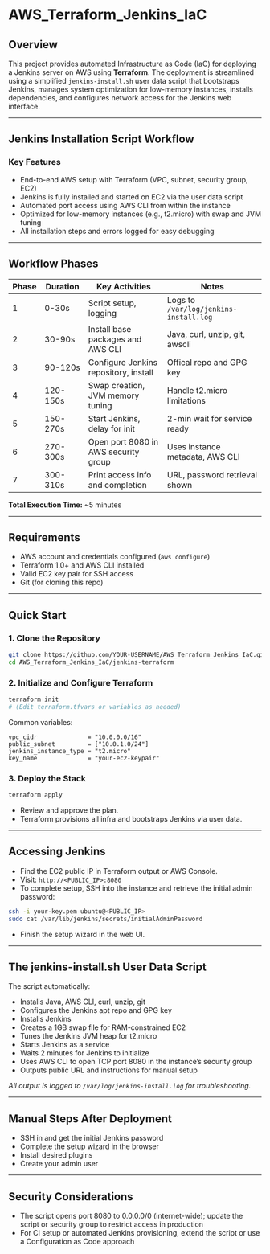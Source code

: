# AWS_Terraform_Jenkins_IaC

## Overview

This project provides automated Infrastructure as Code (IaC) for deploying a Jenkins server on AWS using **Terraform**. The deployment is streamlined using a simplified `jenkins-install.sh` user data script that bootstraps Jenkins, manages system optimization for low-memory instances, installs dependencies, and configures network access for the Jenkins web interface.

---

## Jenkins Installation Script Workflow

### Key Features

- End-to-end AWS setup with Terraform (VPC, subnet, security group, EC2)
- Jenkins is fully installed and started on EC2 via the user data script
- Automated port access using AWS CLI from within the instance
- Optimized for low-memory instances (e.g., t2.micro) with swap and JVM tuning
- All installation steps and errors logged for easy debugging

---

## Workflow Phases

| Phase | Duration | Key Activities                        | Notes                                  |
| ----- | -------- | ------------------------------------- | -------------------------------------- |
| 1     | 0-30s    | Script setup, logging                 | Logs to `/var/log/jenkins-install.log` |
| 2     | 30-90s   | Install base packages and AWS CLI     | Java, curl, unzip, git, awscli         |
| 3     | 90-120s  | Configure Jenkins repository, install | Offical repo and GPG key               |
| 4     | 120-150s | Swap creation, JVM memory tuning      | Handle t2.micro limitations            |
| 5     | 150-270s | Start Jenkins, delay for init         | 2-min wait for service ready           |
| 6     | 270-300s | Open port 8080 in AWS security group  | Uses instance metadata, AWS CLI        |
| 7     | 300-310s | Print access info and completion      | URL, password retrieval shown          |

**Total Execution Time:** ~5 minutes

---

## Requirements

- AWS account and credentials configured (`aws configure`)
- Terraform 1.0+ and AWS CLI installed
- Valid EC2 key pair for SSH access
- Git (for cloning this repo)

---

## Quick Start

### 1. Clone the Repository

```bash
git clone https://github.com/YOUR-USERNAME/AWS_Terraform_Jenkins_IaC.git
cd AWS_Terraform_Jenkins_IaC/jenkins-terraform
```

### 2. Initialize and Configure Terraform

```bash
terraform init
# (Edit terraform.tfvars or variables as needed)
```

Common variables:

```hcl
vpc_cidr              = "10.0.0.0/16"
public_subnet         = ["10.0.1.0/24"]
jenkins_instance_type = "t2.micro"
key_name              = "your-ec2-keypair"
```

### 3. Deploy the Stack

```bash
terraform apply
```

- Review and approve the plan.
- Terraform provisions all infra and bootstraps Jenkins via user data.

---

## Accessing Jenkins

- Find the EC2 public IP in Terraform output or AWS Console.
- Visit: `http://<PUBLIC_IP>:8080`
- To complete setup, SSH into the instance and retrieve the initial admin password:

```bash
ssh -i your-key.pem ubuntu@<PUBLIC_IP>
sudo cat /var/lib/jenkins/secrets/initialAdminPassword
```

- Finish the setup wizard in the web UI.

---

## The jenkins-install.sh User Data Script

The script automatically:

- Installs Java, AWS CLI, curl, unzip, git
- Configures the Jenkins apt repo and GPG key
- Installs Jenkins
- Creates a 1GB swap file for RAM-constrained EC2
- Tunes the Jenkins JVM heap for t2.micro
- Starts Jenkins as a service
- Waits 2 minutes for Jenkins to initialize
- Uses AWS CLI to open TCP port 8080 in the instance’s security group
- Outputs public URL and instructions for manual setup

_All output is logged to `/var/log/jenkins-install.log` for troubleshooting._

---

## Manual Steps After Deployment

- SSH in and get the initial Jenkins password
- Complete the setup wizard in the browser
- Install desired plugins
- Create your admin user

---

## Security Considerations

- The script opens port 8080 to 0.0.0.0/0 (internet-wide); update the script or security group to restrict access in production
- For CI setup or automated Jenkins provisioning, extend the script or use a Configuration as Code approach
